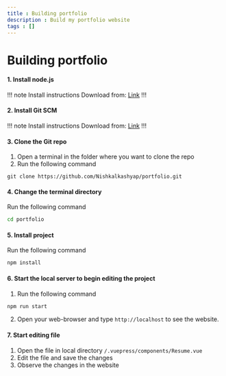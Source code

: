 ```yaml
---
title : Building portfolio
description : Build my portfolio website
tags : []
---
```


# Building portfolio

#### 1. Install node.js

!!! note Install instructions
Download from: [Link](https://nodejs.org/)
!!!

#### 2. Install Git SCM

!!! note Install instructions
Download from: [Link](https://git-scm.com/downloads)
!!!

#### 3. Clone the Git repo
1. Open a terminal in the folder where you want to clone the repo
2. Run the following command
```git
git clone https://github.com/Nishkalkashyap/portfolio.git
```

#### 4. Change the terminal directory
Run the following command
```sh
cd portfolio
```

#### 5. Install project 
Run the following command
```sh
npm install
```

#### 6. Start the local server to begin editing the project
1. Run the following command
```sh
npm run start
```

2. Open your web-browser and type ```http://localhost``` to see the website.

#### 7. Start editing file
1. Open the file in local directory ```/.vuepress/components/Resume.vue```
2. Edit the file and save the changes
3. Observe the changes in the website

